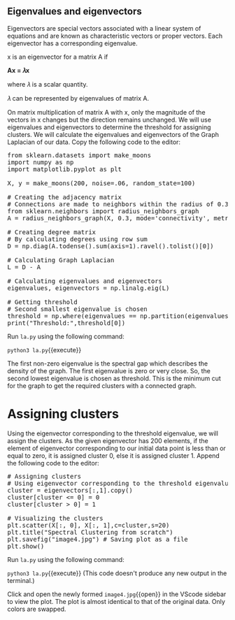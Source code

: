 ## Eigenvalues and eigenvectors
Eigenvectors are special vectors associated with a linear system of equations and are known as characteristic vectors or proper vectors. Each eigenvector has a corresponding eigenvalue.

x is an eigenvector for a matrix A if

**Ax = 𝜆x**

where 𝜆 is a scalar quantity.

𝜆 can be represented by eigenvalues of matrix A. 

On matrix multiplication of matrix A with x, only the magnitude of the vectors in x changes but the direction remains unchanged. We will use eigenvalues and eigenvectors to determine the threshold for assigning clusters. We will calculate the eigenvalues and eigenvectors of the Graph Laplacian of our data. Copy the following code to the editor:

<pre class="file" data-filename="la.py" data-target="replace">
from sklearn.datasets import make_moons
import numpy as np
import matplotlib.pyplot as plt

X, y = make_moons(200, noise=.06, random_state=100)

# Creating the adjacency matrix
# Connections are made to neighbors within the radius of 0.3 units
from sklearn.neighbors import radius_neighbors_graph
A = radius_neighbors_graph(X, 0.3, mode='connectivity', metric='minkowski', p=2, include_self=False)

# Creating degree matrix
# By calculating degrees using row sum
D = np.diag(A.todense().sum(axis=1).ravel().tolist()[0])

# Calculating Graph Laplacian
L = D - A

# Calculating eigenvalues and eigenvectors
eigenvalues, eigenvectors = np.linalg.eig(L)

# Getting threshold
# Second smallest eigenvalue is chosen
threshold = np.where(eigenvalues == np.partition(eigenvalues,1)[1])
print("Threshold:",threshold[0])
</pre>

Run `la.py` using the following command:

`python3 la.py`{{execute}}

The first non-zero eigenvalue is the spectral gap which describes the density of the graph. The first eigenvalue is zero or very close. So, the second lowest eigenvalue is chosen as threshold. This is the minimum cut for the graph to get the required clusters with a connected graph.

# Assigning clusters
Using the eigenvector corresponding to the threshold eigenvalue, we will assign the clusters. As the given eigenvector has 200 elements, if the element of eigenvector corresponding to our initial data point is less than or equal to zero, it is assigned cluster 0, else it is assigned cluster 1. Append the following code to the editor:

<pre class="file" data-filename="la.py" data-target="append">
# Assigning clusters
# Using eigenvector corresponding to the threshold eigenvalue
cluster = eigenvectors[:,1].copy()
cluster[cluster <= 0] = 0
cluster[cluster > 0] = 1

# Visualizing the clusters
plt.scatter(X[:, 0], X[:, 1],c=cluster,s=20)
plt.title("Spectral Clustering from scratch")
plt.savefig("image4.jpg") # Saving plot as a file
plt.show()
</pre>

Run `la.py` using the following command:

`python3 la.py`{{execute}} (This code doesn't produce any new output in the terminal.)

Click and open the newly formed `image4.jpg`{{open}} in the VScode sidebar to view the plot. The plot is almost identical to that of the original data. Only colors are swapped.